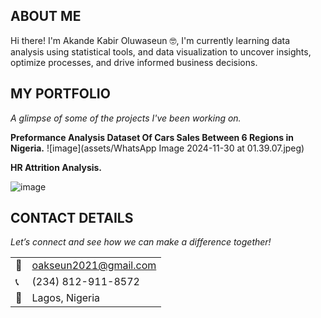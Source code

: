 <!--Section 1: Introduce your self-->
## ABOUT ME

Hi there! I'm Akande Kabir Oluwaseun 🤓, I'm currently learning data analysis using statistical tools, and data visualization to uncover insights, optimize processes, and drive informed business decisions.


<!--Section 2: List 3-4 key projects-->
## MY PORTFOLIO 

*A glimpse of some of the projects I've been working on.*

**Preformance Analysis Dataset Of Cars Sales Between 6 Regions in Nigeria.**
![image](assets/WhatsApp Image 2024-11-30 at 01.39.07.jpeg)


**HR Attrition Analysis.**

![image](assets/agro.jpg)



## CONTACT DETAILS

*Let’s connect and see how we can make a difference together!*
<table>
  <tbody>
    <tr>
      <td>📧</td>
      <td><a href="mailto:oakseun2021@gmail.com">oakseun2021@gmail.com</a></td>
    </tr>
    <tr>
      <td>📞</td>
      <td>(234) 812-911-8572</td>
    </tr>
    <tr>
      <td>📍</td>
      <td>Lagos, Nigeria</td>
    </tr>
    <tr>
      
      
      

   




